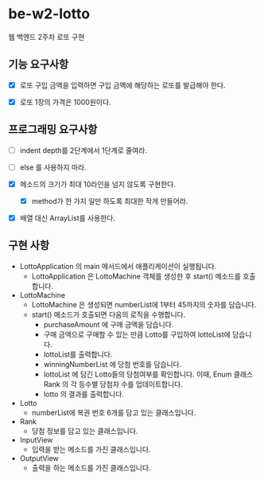 # be-w2-lotto
웹 백엔드 2주차 로또 구현

## 기능 요구사항

- [x] 로또 구입 금액을 입력하면 구입 금액에 해당하는 로또를 발급해야 한다.
- [x] 로또 1장의 가격은 1000원이다.



## 프로그래밍 요구사항

- [ ] indent depth를 2단계에서 1단계로 줄여라.
- [ ] else 를 사용하지 마라.
- [x] 메소드의 크기가 최대 10라인을 넘지 않도록 구현한다.
  - [x] method가 한 가지 일만 하도록 최대한 작게 만들어라.
- [x] 배열 대신 ArrayList를 사용한다.



## 구현 사항

- LottoApplication 의 main 메서드에서 애플리케이션이 실행됩니다.
  - LottoApplication 은 LottoMachine 객체를 생성한 후 start() 메소드를 호출합니다.
- LottoMachine
  - LottoMachine 은 생성되면 numberList에 1부터 45까지의 숫자를 담습니다.
  - start() 메소드가 호출되면 다음의 로직을 수행합니다.
    - purchaseAmount 에 구매 금액을 담습니다.
    - 구매 금액으로 구매할 수 있는 만큼 Lotto를 구입하여 lottoList에 담습니다.
    - lottoList를 출력합니다.
    - winningNumberList 에 당첨 번호를 담습니다.
    - lottoList 에 담긴 Lotto들의 당첨여부를 확인합니다. 이때, Enum 클래스 Rank 의 각 등수별 당첨자 수를 업데이트합니다.
    - lotto 의 결과를 출력합니다.
- Lotto
  - numberList에 복권 번호 6개를 담고 있는 클래스입니다.
- Rank
  - 당첨 정보를 담고 있는 클래스입니다.
- InputView
  - 입력을 받는 메소드를 가진 클래스입니다.
- OutputView
  - 출력을 하는 메소드를 가진 클래스입니다.

